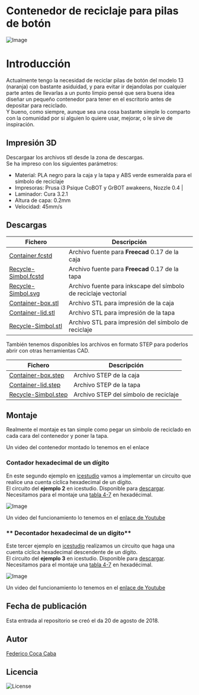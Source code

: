 # **Contenedor de reciclaje para pilas de botón** 

![Image][1] 

 [1]: https://github.com/fgcoca/3D-Design_Robots_Other/blob/master/recycling%20container%20batteries%20button/media/Image-mini.png

# **Introducción**  
Actualmente tengo la necesidad de reciclar pilas de botón del modelo 13 (naranja) con bastante asiduidad, y para evitar ir dejandolas por cualquier parte antes de llevarlas a un punto limpio pensé que sera buena idea diseñar un pequeño contenedor para tener en el escritorio antes de depositar para reciclado.  
Y bueno, como siempre, aunque sea una cosa bastante simple lo comparto con la comunidad por si alguien lo quiere usar, mejorar, o le sirve de inspiración.

## **Impresión 3D**
Descargaar los archivos stl desde la zona de descargas.  
Se ha impreso con los siguientes parámetros:  
* Material:  PLA negro  para la caja y la tapa y ABS verde esmeralda para el símbolo de reciclaje
* Impresoras: Prusa i3 Psique CoBOT y GrBOT awakeens, Nozzle 0.4 |
* Laminador: Cura 3.2.1
* Altura de capa: 0.2mm
* Velocidad: 45mm/s

## **Descargas**
| Fichero | Descripción|
| ---------- | ---------- |
| [Container.fcstd](https://github.com/fgcoca/3D-Design_Robots_Other/blob/master/recycling%20container%20batteries%20button/Design/Container.fcstd)   | Archivo fuente para **Freecad** 0.17 de la caja   |
| [Recycle-Simbol.fcstd](https://github.com/fgcoca/3D-Design_Robots_Other/blob/master/recycling%20container%20batteries%20button/Design/Recycle-Simbol.fcstd)   | Archivo fuente para **Freecad** 0.17  de la tapa  |
| [Recycle-Simbol.svg](https://github.com/fgcoca/3D-Design_Robots_Other/blob/master/recycling%20container%20batteries%20button/Design/Recycle-Simbol.svg)   | Archivo fuente para inkscape del símbolo de reciclaje vectorial |
| [Container-box.stl](https://github.com/fgcoca/3D-Design_Robots_Other/blob/master/recycling%20container%20batteries%20button/stl/Container-box.stl)   | Archivo STL para impresión de la caja  |
| [Container-lid.stl](https://github.com/fgcoca/3D-Design_Robots_Other/blob/master/recycling%20container%20batteries%20button/stl/Container-lid.stl)   | Archivo STL para impresión de la tapa  |
| [Recycle-Simbol.stl](https://github.com/fgcoca/3D-Design_Robots_Other/blob/master/recycling%20container%20batteries%20button/stl/Recycle-Simbol.stl)   | Archivo STL para impresión del símbolo de reciclaje |

También tenemos disponibles los archivos en formato STEP para poderlos abrir con otras herramientas CAD. 

| Fichero | Descripción|
| ---------- | ---------- |
| [Container-box.step](https://github.com/fgcoca/3D-Design_Robots_Other/blob/master/recycling%20container%20batteries%20button/Step/Container-box.step)   | Archivo STEP de la caja  |
| [Container-lid.step](https://github.com/fgcoca/3D-Design_Robots_Other/blob/master/recycling%20container%20batteries%20button/Step/Container-lid.step)   | Archivo STEP de la tapa  |
| [Recycle-Simbol.step](https://github.com/fgcoca/3D-Design_Robots_Other/blob/master/recycling%20container%20batteries%20button/Step/Recycle-Simbol.step)   | Archivo STEP del símbolo de reciclaje | 

## **Montaje**
Realmente el montaje es tan simple como pegar un símbolo de reciclado en cada cara del contenedor y poner la tapa.

Un video del contenedor montado lo tenemos en el enlace 

### **Contador hexadecimal de un dígito**
En este segundo ejemplo en [icestudio](https://github.com/FPGAwars/icestudio/) vamos a implementar un circuito que realice una cuenta cíclica hexadecimal de un dígito.  
El circuito del **ejemplo 2** en icestudio. Disponible para [descargar](https://github.com/fgcoca/FPGA_Alhambra_II/blob/master/3D/Caja-7segmentos/Test/Ejemplo-2.ice). Necesitamos para el montaje una [tabla 4-7](https://github.com/fgcoca/FPGA_Alhambra_II/blob/master/3D/Caja-7segmentos/Test/tabla-hex-4-7.ice) en hexadécimal.

![Image][7]
 
[7]: https://github.com/fgcoca/FPGA_Alhambra_II/blob/master/3D/Caja-7segmentos/Test/Images/Ejemplo-2%20%E2%94%80%20Icestudio.png

Un video del funcionamiento lo tenemos en el [enlace de Youtube](https://www.youtube.com/watch?v=0TFfjMD-Fqs&feature=youtu.be)


### ** Decontador hexadecimal de un digito**
Este tercer ejemplo en [icestudio](https://github.com/FPGAwars/icestudio/) realizamos un circuito que haga una cuenta cíclica hexadecimal descendente de un dígito.  
El circuito del **ejemplo 3** en icestudio. Disponible para [descargar](https://github.com/fgcoca/FPGA_Alhambra_II/blob/master/3D/Caja-7segmentos/Test/Ejemplo-3.ice). Necesitamos para el montaje una [tabla 4-7](https://github.com/fgcoca/FPGA_Alhambra_II/blob/master/3D/Caja-7segmentos/Test/tabla-hex-4-7.ice) en hexadécimal.

![Image][8]
 
[8]: https://github.com/fgcoca/FPGA_Alhambra_II/blob/master/3D/Caja-7segmentos/Test/Images/Ejemplo-3%20%E2%94%80%20Icestudio.png

Un video del funcionamiento lo tenemos en el [enlace de Youtube](https://www.youtube.com/watch?v=kwbm4inp-pA&feature=youtu.be)


## **Fecha de publicación**
Esta entrada al repositorio se creó el da 20 de agosto de 2018.

## **Autor**

[Federico Coca Caba](https://github.com/fgcoca)

## **Licencia**
![License][88]

 [88]: https://github.com/fgcoca/FPGA_Alhambra_II/blob/master/3D/Caja-7segmentos/images/licencia.png
